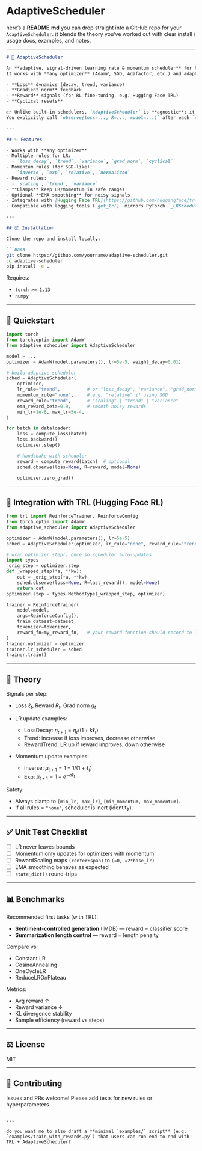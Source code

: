 # AdaptiveScheduler

here’s a **README.md** you can drop straight into a GitHub repo for your `AdaptiveScheduler`. it blends the theory you’ve worked out with clear install / usage docs, examples, and notes.

---

````markdown
# 🔀 AdaptiveScheduler

An **adaptive, signal-driven learning rate & momentum scheduler** for PyTorch.  
It works with **any optimizer** (AdamW, SGD, Adafactor, etc.) and adapts hyperparameters based on:

- **Loss** dynamics (decay, trend, variance)
- **Gradient norm** feedback
- **Reward** signals (for RL fine-tuning, e.g. Hugging Face TRL)
- **Cyclical resets**

👉 Unlike built-in schedulers, `AdaptiveScheduler` is **agnostic**: it doesn’t assume time-only decay.  
You explicitly call `observe(loss=..., R=..., model=...)` after each `optimizer.step()`.

---

## ✨ Features

- Works with **any optimizer**
- Multiple rules for LR:
  - `loss_decay`, `trend`, `variance`, `grad_norm`, `cyclical`
- Momentum rules (for SGD-like):
  - `inverse`, `exp`, `relative`, `normalized`
- Reward rules:
  - `scaling`, `trend`, `variance`
- **Clamps** keep LR/momentum in safe ranges
- Optional **EMA smoothing** for noisy signals
- Integrates with [Hugging Face TRL](https://github.com/huggingface/trl) for RL training
- Compatible with logging tools (`get_lr()` mirrors PyTorch `_LRScheduler`)

---

## 📦 Installation

Clone the repo and install locally:

```bash
git clone https://github.com/yourname/adaptive-scheduler.git
cd adaptive-scheduler
pip install -e .
````

Requires:

* `torch >= 1.13`
* `numpy`

---

## 🚀 Quickstart

```python
import torch
from torch.optim import AdamW
from adaptive_scheduler import AdaptiveScheduler

model = ...
optimizer = AdamW(model.parameters(), lr=5e-5, weight_decay=0.01)

# build adaptive scheduler
sched = AdaptiveScheduler(
    optimizer,
    lr_rule="trend",          # or "loss_decay", "variance", "grad_norm", "cyclical"
    momentum_rule="none",     # e.g. "relative" if using SGD
    reward_rule="trend",      # "scaling" | "trend" | "variance"
    ema_reward_beta=0.9,      # smooth noisy rewards
    min_lr=1e-6, max_lr=5e-4,
)

for batch in dataloader:
    loss = compute_loss(batch)
    loss.backward()
    optimizer.step()

    # handshake with scheduler
    reward = compute_reward(batch)  # optional
    sched.observe(loss=None, R=reward, model=None)

    optimizer.zero_grad()
```

---

## 🤝 Integration with TRL (Hugging Face RL)

```python
from trl import ReinforceTrainer, ReinforceConfig
from torch.optim import AdamW
from adaptive_scheduler import AdaptiveScheduler

optimizer = AdamW(model.parameters(), lr=5e-5)
sched = AdaptiveScheduler(optimizer, lr_rule="none", reward_rule="trend")

# wrap optimizer.step() once so scheduler auto-updates
import types
_orig_step = optimizer.step
def _wrapped_step(*a, **kw):
    out = _orig_step(*a, **kw)
    sched.observe(loss=None, R=last_reward(), model=None)
    return out
optimizer.step = types.MethodType(_wrapped_step, optimizer)

trainer = ReinforceTrainer(
    model=model,
    args=ReinforceConfig(),
    train_dataset=dataset,
    tokenizer=tokenizer,
    reward_fn=my_reward_fn,   # your reward function should record to last_reward()
)
trainer.optimizer = optimizer
trainer.lr_scheduler = sched
trainer.train()
```

---

## 📐 Theory

Signals per step:

* Loss $\ell_t$, Reward $R_t$, Grad norm $g_t$
* LR update examples:

  * LossDecay: $\eta_{t+1} = \eta_t / (1 + k\ell_t)$
  * Trend: increase if loss improves, decrease otherwise
  * RewardTrend: LR up if reward improves, down otherwise
* Momentum update examples:

  * Inverse: $\mu_{t+1} = 1 - 1/(1+\ell_t)$
  * Exp: $\mu_{t+1} = 1 - e^{-a\ell_t}$

Safety:

* Always clamp to `[min_lr, max_lr]`, `[min_momentum, max_momentum]`.
* If all rules = `"none"`, scheduler is inert (identity).

---

## ✅ Unit Test Checklist

* [ ] LR never leaves bounds
* [ ] Momentum only updates for optimizers with momentum
* [ ] RewardScaling maps `(center±span)` to `(≈0, ≈2*base_lr)`
* [ ] EMA smoothing behaves as expected
* [ ] `state_dict()` round-trips

---

## 📊 Benchmarks

Recommended first tasks (with TRL):

* **Sentiment-controlled generation** (IMDB) — reward = classifier score
* **Summarization length control** — reward = length penalty

Compare vs:

* Constant LR
* CosineAnnealing
* OneCycleLR
* ReduceLROnPlateau

Metrics:

* Avg reward ↑
* Reward variance ↓
* KL divergence stability
* Sample efficiency (reward vs steps)

---

## ⚖️ License

MIT

---

## 🙌 Contributing

Issues and PRs welcome! Please add tests for new rules or hyperparameters.

```

---

do you want me to also draft a **minimal `examples/` script** (e.g. `examples/train_with_rewards.py`) that users can run end-to-end with TRL + AdaptiveScheduler?
```
